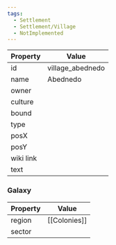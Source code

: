 ```yaml
---
tags:
  - Settlement
  - Settlement/Village
  - NotImplemented
---
```


| Property  | Value            |
| --------- | ---------------- |
| id        | village_abednedo |
| name      | Abednedo         |
| owner     |                  |
| culture   |                  |
| bound     |                  |
| type      |                  |
| posX      |                  |
| posY      |                  |
| wiki link |                  |
| text      |                  |

### Galaxy
| Property | Value        |
| -------- | ------------ |
| region   | [[Colonies]] |
| sector   |              |
